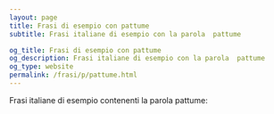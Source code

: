 ```yaml
---
layout: page
title: Frasi di esempio con pattume 
subtitle: Frasi italiane di esempio con la parola  pattume

og_title: Frasi di esempio con pattume 
og_description: Frasi italiane di esempio con la parola  pattume
og_type: website
permalink: /frasi/p/pattume.html
---
```


Frasi italiane di esempio contenenti la parola pattume:


